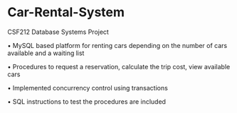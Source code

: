 # Car-Rental-System
CSF212 Database Systems Project

• MySQL based platform for renting cars depending on the number of cars available and a waiting list

• Procedures to request a reservation, calculate the trip cost, view available cars

• Implemented concurrency control using transactions

• SQL instructions to test the procedures are included
